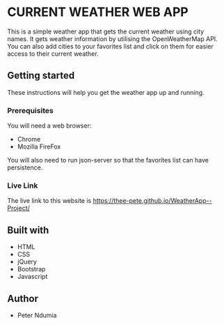 # CURRENT WEATHER WEB APP

This is a simple weather app that gets the current weather using city names. It gets weather information by utilising the OpenWeatherMap API.
You can also add cities to your favorites list and click on them for easier access to their current weather.

## Getting started

These instructions will help you get the weather app up and running.

### Prerequisites

You will need a web browser:
- Chrome
- Mozilla FireFox

You will also need to run json-server so that the favorites list can have persistence.

### Live Link

The live link to this website is https://thee-pete.github.io/WeatherApp--Project/

## Built with

- HTML
- CSS
- jQuery
- Bootstrap
- Javascript

## Author

- Peter Ndumia
